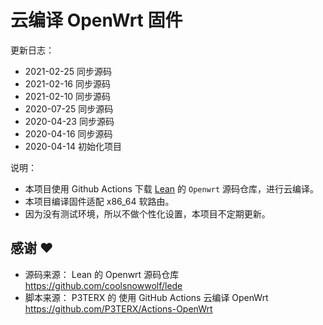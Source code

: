 # 云编译 OpenWrt 固件

更新日志：
- 2021-02-25 同步源码
- 2021-02-16 同步源码
- 2021-02-10 同步源码
- 2020-07-25 同步源码
- 2020-04-23 同步源码
- 2020-04-16 同步源码
- 2020-04-14 初始化项目


说明：
- 本项目使用 Github Actions 下载 [Lean](https://github.com/coolsnowwolf/lede) 的 `Openwrt` 源码仓库，进行云编译。
- 本项目编译固件适配 x86_64 软路由。
- 因为没有测试环境，所以不做个性化设置，本项目不定期更新。



## 感谢 ❤️
- 源码来源： Lean 的 Openwrt 源码仓库 https://github.com/coolsnowwolf/lede
- 脚本来源： P3TERX 的 使用 GitHub Actions 云编译 OpenWrt https://github.com/P3TERX/Actions-OpenWrt
